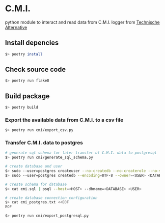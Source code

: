 # C.M.I.
python module to interact and read data from C.M.I. logger from [Technische Alternative](https://www.ta.co.at)

## Install depencies
```sh
$> poetry install
```

## Check source code
```sh
$> poetry run flake8
```

## Build package
```sh
$> poetry build
```

### Export the available data from C.M.I. to a csv file
```sh
$> poetry run cmi/export_csv.py
```

### Transfer C.M.I. data to postgres
```sh
# generate sql schema for later transfer of C.M.I. data to postgresql
$> poetry run cmi/generate_sql_schema.py

# create database and user
$> sudo --user=postgres createuser --no-createdb --no-createrole --no-superuser --pwprompt <USER>
$> sudo --user=postgres createdb --encoding=UTF-8 --owner=<USER> <DATABASE>

# create schema for database
$> cat cmi.sql | psql --host=<HOST> --dbname=<DATABASE> <USER>

# create database connection configuration
$> cat cmi_postgres.txt <<EOF
EOF

$> poetry run cmi/export_postgresql.py
```
